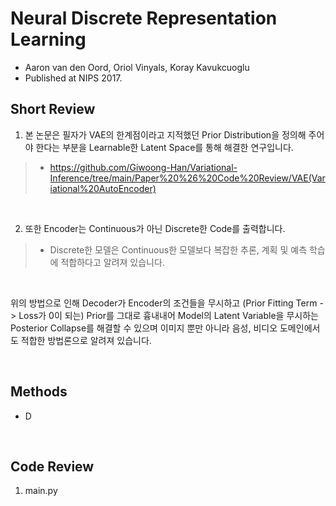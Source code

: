 # Neural Discrete Representation Learning

- Aaron van den Oord, Oriol Vinyals, Koray Kavukcuoglu
- Published at NIPS 2017.

## Short Review

1. 본 논문은 필자가 VAE의 한계점이라고 지적했던 Prior Distribution을 정의해 주어야 한다는 부분을 Learnable한 Latent Space를 통해 해결한 연구입니다.

> * https://github.com/Giwoong-Han/Variational-Inference/tree/main/Paper%20%26%20Code%20Review/VAE(Variational%20AutoEncoder)

<br>

2. 또한 Encoder는 Continuous가 아닌 Discrete한 Code를 출력합니다.

> * Discrete한 모델은 Continuous한 모델보다 복잡한 추론, 계획 및 예측 학습에 적합하다고 알려져 있습니다.

<br>

위의 방법으로 인해 Decoder가 Encoder의 조건들을 무시하고 (Prior Fitting Term -> Loss가 0이 되는) Prior를 그대로 흉내내어 Model의 Latent Variable을 무시하는 Posterior Collapse를 해결할 수 있으며 이미지 뿐만 아니라 음성, 비디오 도메인에서도 적합한 방법론으로 알려져 있습니다.

<br>

## Methods

- D

<br>

## Code Review

1. main.py 

<br>
